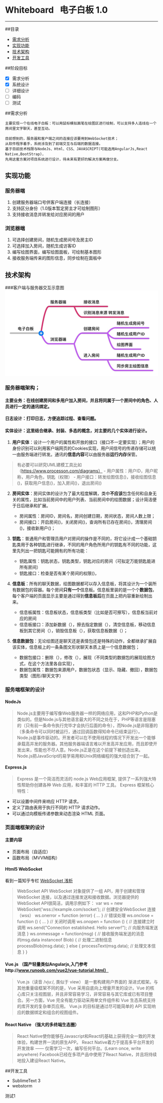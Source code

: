 ﻿# Whiteboard   电子白板 1.0
---
##目录

* [需求分析](#需求分析 )
* [实现功能](#实现功能 )
* [技术架构](#技术架构 )
* [开发工具](#开发工具 )
 


##阶段目标
- [x] 需求分析
- [x] 系统设计
- [ ] 详细设计
- [ ] 编码
- [ ] 测试

##需求分析

    主要实现一个在线电子白板：可以用鼠标模拟画笔在绘图区进行绘制，可以支持多人连线在一个房间里文字聊天，甚至互动。
      
    目前想到的，服务器和客户端之间的连接应该要用到WebSocket技术；
    从软件程序着手，系统涉及到了前端交互与后端的数据连接。
    基于目前技术栈限与NodeJs、Html、CSS、JAVASCRIPT(可能选用AngularJs,React Native,BootStrap)，
    先用这套方案对项目系统进行设计，待未来有更好的解决方案再做分支。

## 实现功能

### 服务器端
 1.  创建服务器端口号供客户端连接（长连接）
 2.  支持区分身份（1.0版本暂定房主才可绘制图形）
 3.  支持接收消息并转发给对应房间的用户

### 浏览器端
 1.  可选择创建房间，随机生成房间号及房主ID
 2.  可选择加入房间，随机生成访客ID
 3.  编写绘图界面，编写绘图面板，可绘制基本图形
 4.  接收服务端传来的图形信息，同步绘制在面板中

## 技术架构
###客户端与服务器交互示意图 
![流程图](images/diagram-1.jpg?raw=true)

### 服务器端架构；

#### 主要业务：在线创建房间和多用户加入房间，并且将同属于一个房间中的角色、人员进行一定的通讯绑定。
#### 日志设计：打印日志，方便追踪过程、查看问题。
#### 实体设计：这里结合继承、封装、多态的概念，对主要的几个实体进行设计。

1. **用户实体**：设计一个用户的属性和开放的接口（接口不一定要实现）；用户的身份识别可以利用客户端网页的Cookies实现，用户间信号的传递存储可以统一由服务端进行转发。通讯的**信息内容**可以由服务器**运行内存**保管。
>  有必要可以研究UML建模工具比如（https://www.processon.com/diagrams）
    - 用户属性：用户ID，用户昵称，用户角色，钥匙（权限）
    - 用户接口：转发绘图信息()，接收绘图信息()，获取用户信息()，加入房间()，退出房间()
 

2. **房间实体**：房间实体的设计为了最大程度解耦，类中**不应该**包含任何和自身无关的属性，比如当前房间中的用户列表、当前房间中的绘图数据；设计简洁便于日后继承和扩展。
    - 房间属性：房间ID，房间名，房间创建日期，房间状态，房间人数上限；
    - 房间接口：开启房间()，关闭房间()，查询所有已存在房间()，清理房间()，接收新用户()；
    

3. **钥匙**：普通用户和管理员用户对房间的操作是不同的，将它设计成一个基础钥匙类用于各种钥匙进行继承，不同的用户角色所用户的钥匙有不同的功能，这里先列出一把钥匙可能拥有的所有功能：
    - 钥匙属性：钥匙状态，钥匙类型，钥匙对应的房间（可拟定万能钥匙能进所有房间）
    - 钥匙接口：检查是否有某个房间的权限()，

4. **信息板**：所有的聊天数据，绘图数据都可以存入信息板，将其设计为一个装所有数据包的容器。每个房间**只有一个**信息板。信息板里装的是一个个**数据包**，每个客户端的页面显示主要是通过得到**信息板后**在页面上把内容重新绘制出来。
    - 信息板属性：信息板状态，信息板类型（比如是否可擦写），信息板当前对应的房间
    - 信息板接口：添加新数据（），擦去指定数据（），清空信息板，移动信息板到其它房间（），销毁信息板（），获取信息板数据（）；

5. **信息数据包**：无论绘图还是聊天还是表情包还是特殊的动作，全都继承扩展自该实体，信息板上的一条条图文形状聊天本质上是一个信息数据包；
    - 数据包接口：删除（），修改（），展现（不同类型的数据包的展现绘图方式，在这个方法里各自实现），
    - 数据包属性：数据包来源用户，数据包状态（显示、隐藏、撤回），数据包类型（图形/聊天文字）


### 服务端框架的设计

#### NodeJs

> Node.js主要用于编写像Web服务器一样的网络应用，这和PHP和Python是类似的。但是Node.js与其他语言最大的不同之处在于，PHP等语言是阻塞的（只有前一条命令执行完毕才会执行后面的命令），而Node.js是非阻塞的（多条命令可以同时被运行，通过回调函数得知命令已结束运行）。
Node.js是事件驱动的。开发者可以在不使用线程的情况下开发出一个能够承载高并发的服务器。其他服务器端语言难以开发高并发应用，而且即使开发出来，性能也不尽人意。Node.js正是在这个前提下被创造出来。Node.js把JavaScript的易学易用和Unix网络编程的强大结合到了一起。

#### Express.js
> Express 是一个简洁而灵活的 node.js Web应用框架, 提供了一系列强大特性帮助你创建各种 Web 应用，和丰富的 HTTP 工具。
Express 框架核心特性：
- 可以设置中间件来响应 HTTP 请求。
- 定义了路由表用于执行不同的 HTTP 请求动作。
- 可以通过向模板传递参数来动态渲染 HTML 页面。

### 页面端框架的设计

#### 主要内容

- 页面布局（自适应）
- 函数布局（MVVM结构）
     

#### Html5 WebSocket

看到一篇知乎专栏 [WebSocket 浅析](https://zhuanlan.zhihu.com/p/25592934)

>   WebSocket API
WebSocket 对象提供了一组 API，用于创建和管理 WebSocket 连接，以及通过连接发送和接收数据。浏览器提供的WebSocket API很简洁，调用示例如下：
var ws = new WebSocket('wss://example.com/socket'); // 创建安全WebSocket 连接（wss）
 ws.onerror = function (error) { ... } // 错误处理
 ws.onclose = function () { ... } // 关闭时调用
 ws.onopen = function () { // 连接建立时调用
   ws.send("Connection established. Hello server!"); // 向服务端发送消息
 }
 ws.onmessage = function(msg) { // 接收服务端发送的消息
   if(msg.data instanceof Blob) { // 处理二进制信息 processBlob(msg.data);
   } else {     processText(msg.data); // 处理文本信息
   }
 }

#### Vue.js （国产轻量类似Angularjs,入门参考http://www.runoob.com/vue2/vue-tutorial.html）

> Vue.js（读音 /vjuː/, 类似于 view） 是一套构建用户界面的 渐进式框架。与其他重量级框架不同的是，Vue 采用自底向上增量开发的设计。Vue 的核心库只关注视图层，并且非常容易学习，非常容易与其它库或已有项目整合。另一方面，Vue 完全有能力驱动采用单文件组件和 Vue 生态系统支持的库开发的复杂单页应用。
Vue.js 的目标是通过尽可能简单的 API 实现响应的数据绑定和组合的视图组件。

#### React Native （强大的多终端生态圈）

> React Native使你能够在Javascript和React的基础上获得完全一致的开发体验，构建世界一流的原生APP。
React Native着力于提高多平台开发的开发效率 —— 仅需学习一次，编写任何平台。(Learn once, write anywhere)
Facebook已经在多项产品中使用了React Native，并且将持续地投入建设React Native。


##开发工具 
- SublimeText 3
- webstorm
 

测试1
